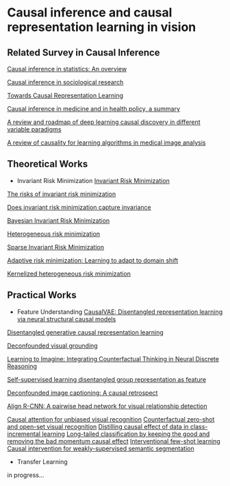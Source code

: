 # Causal inference and causal representation learning in vision

## Related Survey in Causal Inference
[Causal inference in statistics: An overview](https://ftp.cs.ucla.edu/pub/stat_ser/r350.pdf)

[Causal inference in sociological research](https://www.annualreviews.org/doi/abs/10.1146/annurev.soc.012809.102702)

[Towards Causal Representation Learning](https://arxiv.org/abs/2102.11107)

[Causal inference in medicine and in health policy, a summary](https://arxiv.org/abs/2105.04655)

[A review and roadmap of deep learning causal discovery in different variable paradigms](https://arxiv.org/abs/2209.06367)

[A review of causality for learning algorithms in medical image analysis](https://arxiv.org/abs/2206.05498)

## Theoretical Works
- Invariant Risk Minimization
[Invariant Risk Minimization](https://arxiv.org/abs/1907.02893)

[The risks of invariant risk minimization](https://arxiv.org/abs/2010.05761)

[Does invariant risk minimization capture invariance](https://arxiv.org/abs/2101.01134)

[Bayesian Invariant Risk Minimization](https://openaccess.thecvf.com/content/CVPR2022/papers/Lin_Bayesian_Invariant_Risk_Minimization_CVPR_2022_paper.pdf)

[Heterogeneous risk minimization](https://arxiv.org/pdf/2105.03818.pdf)

[Sparse Invariant Risk Minimization](https://proceedings.mlr.press/v162/zhou22e.html)

[Adaptive risk minimization: Learning to adapt to domain shift](https://proceedings.neurips.cc/paper/2021/file/c705112d1ec18b97acac7e2d63973424-Paper.pdf)

[Kernelized heterogeneous risk minimization](https://pengcui.thumedialab.com/papers/KernelHRM.pdf)


## Practical Works
- Feature Understanding
[CausalVAE: Disentangled representation learning via neural structural causal models](https://openaccess.thecvf.com/content/CVPR2021/papers/Yang_CausalVAE_Disentangled_Representation_Learning_via_Neural_Structural_Causal_Models_CVPR_2021_paper.pdf)

[Disentangled generative causal representation learning](https://arxiv.org/abs/2010.02637)

[Deconfounded visual grounding](https://arxiv.org/abs/2112.15324)

[Learning to Imagine: Integrating Counterfactual Thinking in Neural Discrete Reasoning](https://aclanthology.org/2022.acl-long.5.pdf)

[Self-supervised learning disentangled group representation as feature](https://arxiv.org/abs/2110.15255)

[Deconfounded image captioning: A causal retrospect](https://arxiv.org/abs/2003.03923)

[Align R-CNN: A pairwise head network for visual relationship detection](https://ieeexplore.ieee.org/document/9364727)

[Causal attention for unbiased visual recognition](https://arxiv.org/abs/2108.08782)
[Counterfactual zero-shot and open-set visual recognition](https://openaccess.thecvf.com/content/CVPR2021/papers/Yue_Counterfactual_Zero-Shot_and_Open-Set_Visual_Recognition_CVPR_2021_paper.pdf)
[Distilling causal effect of data in class-incremental learning](https://arxiv.org/abs/2103.01737)
[Long-tailed classification by keeping the good and removing the bad momentum causal effect](https://arxiv.org/abs/2009.12991)
[Interventional few-shot learning](https://proceedings.neurips.cc/paper/2020/file/1cc8a8ea51cd0adddf5dab504a285915-Paper.pdf)
[Causal intervention for weakly-supervised semantic segmentation](https://arxiv.org/abs/2009.12547)

- Transfer Learning

in progress...